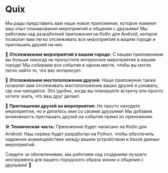 # Quix

Мы рады представить вам наше новое приложение, которое изменит ваш опыт планирования мероприятий и общения с друзьями! Мы работаем над разработкой приложения на Kotlin для Android, которое позволит вам легко отслеживать все мероприятия в вашем городе и приглашать друзей на них.

📅 **Отслеживание мероприятий в вашем городе:**
С нашим приложением вы больше никогда не пропустите интересное мероприятие в вашем городе! Мы собираем все события в одном месте, чтобы вы могли легко найти то, что вас интересует.

📍 **Отслеживание местоположения друзей:**
Наше приложение также позволит вам отслеживать местоположение ваших друзей и узнавать, где они находятся. Это удобно, когда вы планируете встречу или просто хотите знать, что ваш друг делает.

💌 **Приглашение друзей на мероприятия:**
Не просто находите мероприятия, но и делитесь ими со своими друзьями! Мы добавим возможность приглашать друзей на события прямо из приложения.

🛠️ **Техническая часть:**
Приложение будет написано на Kotlin для Android. Наш сервер будет разработан на Python, чтобы обеспечить надежное взаимодействие между вашим устройством и базой данных мероприятий.

Следите за обновлениями, мы работаем над созданием лучшего инструмента для вашего городского образа жизни и общения с друзьями! 🚀
